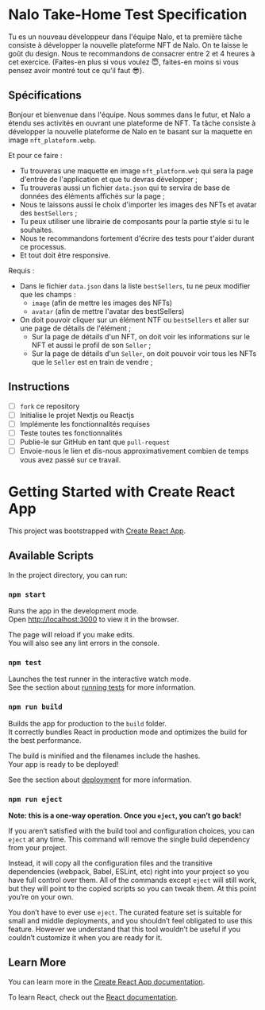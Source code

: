 # Nalo Take-Home Test Specification

Tu es un nouveau développeur dans l'équipe Nalo, et ta première tâche consiste à développer la nouvelle plateforme NFT de Nalo.
On te laisse le goût du design.
Nous te recommandons de consacrer entre 2 et 4 heures à cet exercice. (Faites-en plus si vous voulez 😇, faites-en moins si vous pensez avoir montré tout ce qu'il faut 😎).

## Spécifications

Bonjour et bienvenue dans l'équipe.
Nous sommes dans le futur, et Nalo a étendu ses activités en ouvrant une plateforme de NFT.
Ta tâche consiste à développer la nouvelle plateforme de Nalo en te basant sur la maquette en image `nft_plateform.webp`.

Et pour ce faire :

- Tu trouveras une maquette en image `nft_platform.web` qui sera la page d'entrée de l'application et que tu devras développer ;
- Tu trouveras aussi un fichier `data.json` qui te servira de base de données des éléments affichés sur la page ;
- Nous te laissons aussi le choix d'importer les images des NFTs et avatar des `bestSellers` ;
- Tu peux utiliser une librairie de composants pour la partie style si tu le souhaites.
- Nous te recommandons fortement d'écrire des tests pour t'aider durant ce processus.
- Et tout doit être responsive.

Requis :

- Dans le fichier `data.json` dans la liste `bestSellers`, tu ne peux modifier que les champs :
  - `image` (afin de mettre les images des NFTs)
  - `avatar` (afin de mettre l'avatar des bestSellers)
- On doit pouvoir cliquer sur un élément NTF ou `bestSellers` et aller sur une page de détails de l'élément ;
  - Sur la page de détails d'un NFT, on doit voir les informations sur le NFT et aussi le profil de son `Seller` ;
  - Sur la page de détails d'un `Seller`, on doit pouvoir voir tous les NFTs que le `Seller` est en train de vendre ;

## Instructions

- [ ] `fork` ce repository
- [ ] Initialise le projet Nextjs ou Reactjs
- [ ] Implémente les fonctionnalités requises
- [ ] Teste toutes tes fonctionnalités
- [ ] Publie-le sur GitHub en tant que `pull-request`
- [ ] Envoie-nous le lien et dis-nous approximativement combien de temps vous avez passé sur ce travail.

# Getting Started with Create React App

This project was bootstrapped with [Create React App](https://github.com/facebook/create-react-app).

## Available Scripts

In the project directory, you can run:

### `npm start`

Runs the app in the development mode.\
Open [http://localhost:3000](http://localhost:3000) to view it in the browser.

The page will reload if you make edits.\
You will also see any lint errors in the console.

### `npm test`

Launches the test runner in the interactive watch mode.\
See the section about [running tests](https://facebook.github.io/create-react-app/docs/running-tests) for more information.

### `npm run build`

Builds the app for production to the `build` folder.\
It correctly bundles React in production mode and optimizes the build for the best performance.

The build is minified and the filenames include the hashes.\
Your app is ready to be deployed!

See the section about [deployment](https://facebook.github.io/create-react-app/docs/deployment) for more information.

### `npm run eject`

**Note: this is a one-way operation. Once you `eject`, you can’t go back!**

If you aren’t satisfied with the build tool and configuration choices, you can `eject` at any time. This command will remove the single build dependency from your project.

Instead, it will copy all the configuration files and the transitive dependencies (webpack, Babel, ESLint, etc) right into your project so you have full control over them. All of the commands except `eject` will still work, but they will point to the copied scripts so you can tweak them. At this point you’re on your own.

You don’t have to ever use `eject`. The curated feature set is suitable for small and middle deployments, and you shouldn’t feel obligated to use this feature. However we understand that this tool wouldn’t be useful if you couldn’t customize it when you are ready for it.

## Learn More

You can learn more in the [Create React App documentation](https://facebook.github.io/create-react-app/docs/getting-started).

To learn React, check out the [React documentation](https://reactjs.org/).
